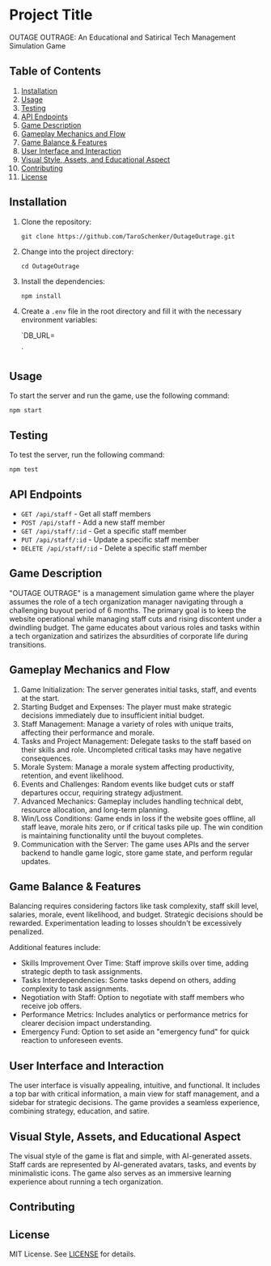 Project Title
=============

OUTAGE OUTRAGE: An Educational and Satirical Tech Management Simulation Game

Table of Contents
-----------------

1.  [Installation](#installation)
2.  [Usage](#usage)
3.  [Testing](#testing)
4.  [API Endpoints](#api-endpoints)
5.  [Game Description](#game-description)
6.  [Gameplay Mechanics and Flow](#gameplay-mechanics-and-flow)
7.  [Game Balance & Features](#game-balance-and-features)
8.  [User Interface and Interaction](#user-interface-and-interaction)
9.  [Visual Style, Assets, and Educational Aspect](#visual-style-assets-and-educational-aspect)
10. [Contributing](#contributing)
11. [License](#license)

Installation
------------

1.  Clone the repository:

    `git clone https://github.com/TaroSchenker/OutageOutrage.git`

2.  Change into the project directory:

    `cd OutageOutrage`

3.  Install the dependencies:

    `npm install`

4.  Create a `.env` file in the root directory and fill it with the necessary environment variables:

    `DB_URL=<your MongoDB connection string>

    <!--- Add other necessary environment variables here. -->`

Usage
-----

To start the server and run the game, use the following command:

`npm start`

Testing
-------

To test the server, run the following command:

`npm test`

API Endpoints
-------------

-   `GET /api/staff` - Get all staff members
-   `POST /api/staff` - Add a new staff member
-   `GET /api/staff/:id` - Get a specific staff member
-   `PUT /api/staff/:id` - Update a specific staff member
-   `DELETE /api/staff/:id` - Delete a specific staff member

Game Description
----------------

"OUTAGE OUTRAGE" is a management simulation game where the player assumes the role of a tech organization manager navigating through a challenging buyout period of 6 months. The primary goal is to keep the website operational while managing staff cuts and rising discontent under a dwindling budget. The game educates about various roles and tasks within a tech organization and satirizes the absurdities of corporate life during transitions.

Gameplay Mechanics and Flow
---------------------------

1.  Game Initialization: The server generates initial tasks, staff, and events at the start.
2.  Starting Budget and Expenses: The player must make strategic decisions immediately due to insufficient initial budget.
3.  Staff Management: Manage a variety of roles with unique traits, affecting their performance and morale.
4.  Tasks and Project Management: Delegate tasks to the staff based on their skills and role. Uncompleted critical tasks may have negative consequences.
5.  Morale System: Manage a morale system affecting productivity, retention, and event likelihood.
6.  Events and Challenges: Random events like budget cuts or staff departures occur, requiring strategy adjustment.
7.  Advanced Mechanics: Gameplay includes handling technical debt, resource allocation, and long-term planning.
8.  Win/Loss Conditions: Game ends in loss if the website goes offline, all staff leave, morale hits zero, or if critical tasks pile up. The win condition is maintaining functionality until the buyout completes.
9.  Communication with the Server: The game uses APIs and the server backend to handle game logic, store game state, and perform regular updates.

Game Balance & Features
-----------------------

Balancing requires considering factors like task complexity, staff skill level, salaries, morale, event likelihood, and budget. Strategic decisions should be rewarded. Experimentation leading to losses shouldn't be excessively penalized.

Additional features include:

-   Skills Improvement Over Time: Staff improve skills over time, adding strategic depth to task assignments.
-   Tasks Interdependencies: Some tasks depend on others, adding complexity to task assignments.
-   Negotiation with Staff: Option to negotiate with staff members who receive job offers.
-   Performance Metrics: Includes analytics or performance metrics for clearer decision impact understanding.
-   Emergency Fund: Option to set aside an "emergency fund" for quick reaction to unforeseen events.

User Interface and Interaction
------------------------------

The user interface is visually appealing, intuitive, and functional. It includes a top bar with critical information, a main view for staff management, and a sidebar for strategic decisions. The game provides a seamless experience, combining strategy, education, and satire.

Visual Style, Assets, and Educational Aspect
--------------------------------------------

The visual style of the game is flat and simple, with AI-generated assets. Staff cards are represented by AI-generated avatars, tasks, and events by minimalistic icons. The game also serves as an immersive learning experience about running a tech organization.

Contributing
------------

License
-------

MIT License. See [LICENSE](https://chat.openai.com/LICENSE) for details.
